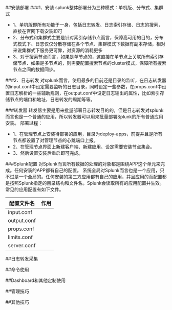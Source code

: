 ##安装部署
###1、安装
splunk整体部署分为三种模式：单机版、分布式、集群式

* 1、单机版即所有功能于一身，包括日志转发、日志索引存储、日志的搜索，直接在官网下载安装即可
* 2、分布式和集群式主要是针对索引存储节点而言，保障高可用的目的，分布式模式下、日志仅仅分散存储在各个节点、集群模式下数据有副本存储，相对来说集群式下服务更可靠，对资源的消耗更多
* 3、对于搜索节点而言，如果是单节点的，这直接在单节点上关联所有索引存储节点、如果是多节点的，则需要配置搜索节点的cluster模式，保障所有搜索节点之间的数据同步。

###2、日志转发
对splunk而言，使用最多的目前还是目录的监听，在日志转发器的input.conf中设定需要监听的日志目录，同时设定一些参数，在props.conf中设置日志解析的一些辅助规则，在output.conf中设定日志输出的属性，比如索引存储节点的端口和地址，日志转发的周期等等。

###转发器
转发器主要是用来批量部署日志转发目的的，但是日志转发对splunk而言也是一个普通的应用，所以转发器可以用来批量部署Splunk的所有普通应用安装。
部署过程：

* 1、在管理节点上安装待部署的应用，目录为deploy-apps，前提并且是所有节点都设置了对管理节点的心跳端口上报。
* 2、在管理节点界面上新建客户端、新建应用、设定需要安装节点集合。
* 3、然后设置安装后重启即可完成。

###Splunk配置
对Splunk而言所有数据的处理的对象都是围绕APP这个单元来完成。任何安装的APP都有自己的配置。
系统全局对Splunk而言也是一个应用，只不过是一个全局的。任何安装的第三方应用都有自己的应用，并且应用的而配置都是按照Splunk指定的目录结构和文件名。Splunk会读取所有的应用配置并生效。常见的应用配置有如下文件。

|配置文件名|作用|
|------|------|
|input.conf| |
|output.conf||
|props.conf||
|limits.conf||
|server.conf||


##日志转发采集

##命令使用

##Dashboard和其他定制使用

##管理技巧

##其他技巧
